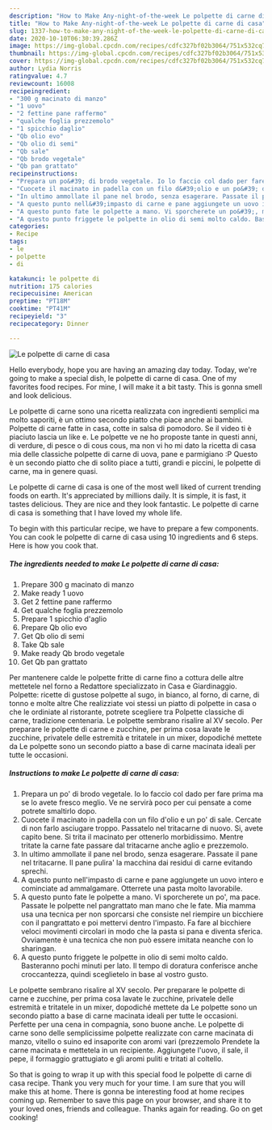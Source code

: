 ```yaml
---
description: "How to Make Any-night-of-the-week Le polpette di carne di casa"
title: "How to Make Any-night-of-the-week Le polpette di carne di casa"
slug: 1337-how-to-make-any-night-of-the-week-le-polpette-di-carne-di-casa
date: 2020-10-10T06:30:39.286Z
image: https://img-global.cpcdn.com/recipes/cdfc327bf02b3064/751x532cq70/le-polpette-di-carne-di-casa-recipe-main-photo.jpg
thumbnail: https://img-global.cpcdn.com/recipes/cdfc327bf02b3064/751x532cq70/le-polpette-di-carne-di-casa-recipe-main-photo.jpg
cover: https://img-global.cpcdn.com/recipes/cdfc327bf02b3064/751x532cq70/le-polpette-di-carne-di-casa-recipe-main-photo.jpg
author: Lydia Norris
ratingvalue: 4.7
reviewcount: 16008
recipeingredient:
- "300 g macinato di manzo"
- "1 uovo"
- "2 fettine pane raffermo"
- "qualche foglia prezzemolo"
- "1 spicchio daglio"
- "Qb olio evo"
- "Qb olio di semi"
- "Qb sale"
- "Qb brodo vegetale"
- "Qb pan grattato"
recipeinstructions:
- "Prepara un po&#39; di brodo vegetale. Io lo faccio col dado per fare prima ma se lo avete fresco meglio. Ve ne servirà poco per cui pensate a come potrete smaltirlo dopo."
- "Cuocete il macinato in padella con un filo d&#39;olio e un po&#39; di sale. Cercate di non farlo asciugare troppo. Passatelo nel tritacarne di nuovo. Si, avete capito bene. Si trita il macinato per ottenerlo morbidissimo. Mentre tritate la carne fate passare dal tritacarne anche aglio e prezzemolo."
- "In ultimo ammollate il pane nel brodo, senza esagerare. Passate il pane nel tritacarne. Il pane pulira&#39; la macchina dai residui di carne evitando sprechi."
- "A questo punto nell&#39;impasto di carne e pane aggiungete un uovo intero e cominciate ad ammalgamare. Otterrete una pasta molto lavorabile."
- "A questo punto fate le polpette a mano. Vi sporcherete un po&#39;, ma pace. Passate le polpette nel pangrattato man mano che le fate. Mia mamma usa una tecnica per non sporcarsi che consiste nel riempire un bicchiere con il pangrattato e poi mettervi dentro l&#39;impasto. Fa fare al bicchiere veloci movimenti circolari in modo che la pasta si pana e diventa sferica. Ovviamente è una tecnica che non può essere imitata neanche con lo sharingan."
- "A questo punto friggete le polpette in olio di semi molto caldo. Basteranno pochi minuti per lato. Il tempo di doratura conferisce anche croccantezza, quindi sceglietelo in base al vostro gusto."
categories:
- Recipe
tags:
- le
- polpette
- di

katakunci: le polpette di 
nutrition: 175 calories
recipecuisine: American
preptime: "PT18M"
cooktime: "PT41M"
recipeyield: "3"
recipecategory: Dinner

---
```



![Le polpette di carne di casa](https://img-global.cpcdn.com/recipes/cdfc327bf02b3064/751x532cq70/le-polpette-di-carne-di-casa-recipe-main-photo.jpg)

Hello everybody, hope you are having an amazing day today. Today, we're going to make a special dish, le polpette di carne di casa. One of my favorites food recipes. For mine, I will make it a bit tasty. This is gonna smell and look delicious.

Le polpette di carne sono una ricetta realizzata con ingredienti semplici ma molto saporiti, è un ottimo secondo piatto che piace anche ai bambini. Polpette di carne fatte in casa, cotte in salsa di pomodoro. Se il video ti è piaciuto lascia un like e. Le polpette ve ne ho proposte tante in questi anni, di verdure, di pesce o di cous cous, ma non vi ho mi dato la ricetta di casa mia delle classiche polpette di carne di uova, pane e parmigiano :P Questo è un secondo piatto che di solito piace a tutti, grandi e piccini, le polpette di carne, ma in genere quasi.

Le polpette di carne di casa is one of the most well liked of current trending foods on earth. It's appreciated by millions daily. It is simple, it is fast, it tastes delicious. They are nice and they look fantastic. Le polpette di carne di casa is something that I have loved my whole life.


To begin with this particular recipe, we have to prepare a few components. You can cook le polpette di carne di casa using 10 ingredients and 6 steps. Here is how you cook that.

<!--inarticleads1-->

##### The ingredients needed to make Le polpette di carne di casa:

1. Prepare 300 g macinato di manzo
1. Make ready 1 uovo
1. Get 2 fettine pane raffermo
1. Get qualche foglia prezzemolo
1. Prepare 1 spicchio d&#39;aglio
1. Prepare Qb olio evo
1. Get Qb olio di semi
1. Take Qb sale
1. Make ready Qb brodo vegetale
1. Get Qb pan grattato


Per mantenere calde le polpette fritte di carne fino a cottura delle altre mettetele nel forno a Redattore specializzato in Casa e Giardinaggio. Polpette: ricette di gustose polpette al sugo, in bianco, al forno, di carne, di tonno e molte altre Che realizziate voi stessi un piatto di polpette in casa o che le ordiniate al ristorante, potrete scegliere tra Polpette classiche di carne, tradizione centenaria. Le polpette sembrano risalire al XV secolo. Per preparare le polpette di carne e zucchine, per prima cosa lavate le zucchine, privatele delle estremità e tritatele in un mixer, dopodiché mettete da Le polpette sono un secondo piatto a base di carne macinata ideali per tutte le occasioni. 

<!--inarticleads2-->

##### Instructions to make Le polpette di carne di casa:

1. Prepara un po&#39; di brodo vegetale. Io lo faccio col dado per fare prima ma se lo avete fresco meglio. Ve ne servirà poco per cui pensate a come potrete smaltirlo dopo.
1. Cuocete il macinato in padella con un filo d&#39;olio e un po&#39; di sale. Cercate di non farlo asciugare troppo. Passatelo nel tritacarne di nuovo. Si, avete capito bene. Si trita il macinato per ottenerlo morbidissimo. Mentre tritate la carne fate passare dal tritacarne anche aglio e prezzemolo.
1. In ultimo ammollate il pane nel brodo, senza esagerare. Passate il pane nel tritacarne. Il pane pulira&#39; la macchina dai residui di carne evitando sprechi.
1. A questo punto nell&#39;impasto di carne e pane aggiungete un uovo intero e cominciate ad ammalgamare. Otterrete una pasta molto lavorabile.
1. A questo punto fate le polpette a mano. Vi sporcherete un po&#39;, ma pace. Passate le polpette nel pangrattato man mano che le fate. Mia mamma usa una tecnica per non sporcarsi che consiste nel riempire un bicchiere con il pangrattato e poi mettervi dentro l&#39;impasto. Fa fare al bicchiere veloci movimenti circolari in modo che la pasta si pana e diventa sferica. Ovviamente è una tecnica che non può essere imitata neanche con lo sharingan.
1. A questo punto friggete le polpette in olio di semi molto caldo. Basteranno pochi minuti per lato. Il tempo di doratura conferisce anche croccantezza, quindi sceglietelo in base al vostro gusto.


Le polpette sembrano risalire al XV secolo. Per preparare le polpette di carne e zucchine, per prima cosa lavate le zucchine, privatele delle estremità e tritatele in un mixer, dopodiché mettete da Le polpette sono un secondo piatto a base di carne macinata ideali per tutte le occasioni. Perfette per una cena in compagnia, sono buone anche. Le polpette di carne sono delle semplicissime polpette realizzate con carne macinata di manzo, vitello o suino ed insaporite con aromi vari (prezzemolo Prendete la carne macinata e mettetela in un recipiente. Aggiungete l&#39;uovo, il sale, il pepe, il formaggio grattugiato e gli aromi puliti e tritati al coltello. 

So that is going to wrap it up with this special food le polpette di carne di casa recipe. Thank you very much for your time. I am sure that you will make this at home. There is gonna be interesting food at home recipes coming up. Remember to save this page on your browser, and share it to your loved ones, friends and colleague. Thanks again for reading. Go on get cooking!
